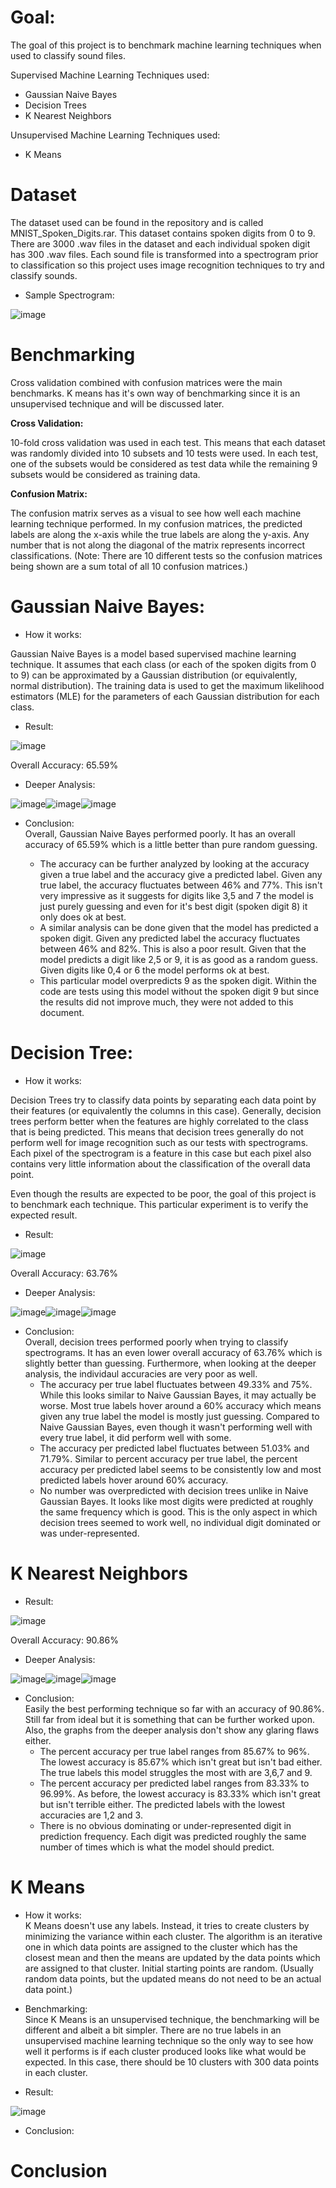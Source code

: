 # Goal: 
The goal of this project is to benchmark machine learning techniques when used to classify sound files. 

Supervised Machine Learning Techniques used:  
* Gaussian Naive Bayes
* Decision Trees 
* K Nearest Neighbors 

Unsupervised Machine Learning Techniques used:  
* K Means
# Dataset
 
The dataset used can be found in the repository and is called MNIST_Spoken_Digits.rar. This dataset contains spoken digits from 0 to 9. There are 3000 .wav files in the dataset and each individual spoken digit has 300 .wav files. Each sound file is transformed into a spectrogram prior to classification so this project uses image recognition techniques to try and classify sounds. 

* Sample Spectrogram:

![image](https://user-images.githubusercontent.com/85899973/141873639-577d985b-b4f3-4bb4-b5eb-ffc04f355a90.png)

# Benchmarking

Cross validation combined with confusion matrices were the main benchmarks. K means has it's own way of benchmarking since it is an unsupervised technique and will be discussed later.

**Cross Validation:**

10-fold cross validation was used in each test. This means that each dataset was randomly divided into 10 subsets and 10 tests were used. In each test, one of the subsets would be considered as test data while the remaining 9 subsets would be considered as training data. 

**Confusion Matrix:**

The confusion matrix serves as a visual to see how well each machine learning technique performed. In my confusion matrices, the predicted labels are along the x-axis while the true labels are along the y-axis. Any number that is not along the diagonal of the matrix represents incorrect classifications. (Note: There are 10 different tests so the confusion matrices being shown are a sum total of all 10 confusion matrices.)

# Gaussian Naive Bayes:
* How it works:  

Gaussian Naive Bayes is a model based supervised machine learning technique. It assumes that each class (or each of the spoken digits from 0 to 9) can be approximated by a Gaussian distribution (or equivalently, normal distribution). The training data is used to get the maximum likelihood estimators (MLE) for the parameters of each Gaussian distribution for each class.  

* Result: 

![image](https://user-images.githubusercontent.com/85899973/141873676-2d11c4d8-c974-4a30-916c-019c8b66863a.png)

Overall Accuracy: 65.59%

* Deeper Analysis: 

![image](https://user-images.githubusercontent.com/85899973/141875144-5c8adb7b-3eb8-4d51-a1d7-d53a72cfef48.png)![image](https://user-images.githubusercontent.com/85899973/141875159-6e5736c3-0b8b-4ee7-abf4-213840ddc609.png)![image](https://user-images.githubusercontent.com/85899973/141875168-a776e2f6-4cb3-4c1f-b8d2-58d8b79dafda.png)

* Conclusion:  
Overall, Gaussian Naive Bayes performed poorly. It has an overall accuracy of 65.59% which is a little better than pure random guessing. 

  * The accuracy can be further analyzed by looking at the accuracy given a true label and the accuracy give a predicted label. Given any true label, the accuracy fluctuates between 46% and 77%. This isn't very impressive as it suggests for digits like 3,5 and 7 the model is just purely guessing and even for it's best digit (spoken digit 8) it only does ok at best. 
  * A similar analysis can be done given that the model has predicted a spoken digit. Given any predicted label the accuracy fluctuates between 46% and 82%. This is also a poor result. Given that the model predicts a digit like 2,5 or 9, it is as good as a random guess. Given digits like 0,4 or 6 the model performs ok at best.
  * This particular model overpredicts 9 as the spoken digit. Within the code are tests using this model without the spoken digit 9 but since the results did not improve much, they were not added to this document. 

# Decision Tree: 
* How it works:
 
Decision Trees try to classify data points by separating each data point by their features (or equivalently the columns in this case). Generally, decision trees perform better when the features are highly correlated to the class that is being predicted. This means that decision trees generally do not perform well for image recognition such as our tests with spectrograms. Each pixel of the spectrogram is a feature in this case but each pixel also contains very little information about the classification of the overall data point. 

Even though the results are expected to be poor, the goal of this project is to benchmark each technique. This particular experiment is to verify the expected result. 

* Result: 

![image](https://user-images.githubusercontent.com/85899973/141882753-7f28d775-fd52-4242-bfe1-46926509821f.png)

Overall Accuracy: 63.76%

* Deeper Analysis: 

![image](https://user-images.githubusercontent.com/85899973/141882798-ecc13d77-f89d-4750-b4e8-23605d4f289f.png)![image](https://user-images.githubusercontent.com/85899973/141882817-3e4baa32-5f93-4021-96ef-89c9a7513170.png)![image](https://user-images.githubusercontent.com/85899973/141882837-0fd7b2ca-899c-45a2-bfe4-076152e69db3.png)

* Conclusion:  
Overall, decision trees performed poorly when trying to classify spectrograms. It has an even lower overall accuracy of 63.76% which is slightly better than guessing. Furthermore, when looking at the deeper analysis, the individaul accuracies are very poor as well. 
  * The accuracy per true label fluctuates between 49.33% and 75%. While this looks similar to Naive Gaussian Bayes, it may actually be worse. Most true labels hover around a 60% accuracy which means given any true label the model is mostly just guessing. Compared to Naive Gaussian Bayes, even though it wasn't performing well with every true label, it did perform well with some. 
  * The accuracy per predicted label fluctuates between 51.03% and 71.79%. Similar to percent accuracy per true label, the percent accuracy per predicted label seems to be consistently low and most predicted labels hover around 60% accuracy. 
  * No number was overpredicted with decision trees unlike in Naive Gaussian Bayes. It looks like most digits were predicted at roughly the same frequency which is good. This is the only aspect in which decision trees seemed to work well, no individual digit dominated or was under-represented. 

# K Nearest Neighbors

* Result: 

![image](https://user-images.githubusercontent.com/85899973/141884791-e9e7e993-3d5b-44e8-b380-d9f9154a1605.png)

Overall Accuracy: 90.86%

* Deeper Analysis: 

![image](https://user-images.githubusercontent.com/85899973/141884858-a26701c9-0a47-4733-9a11-fc60cf371b84.png)![image](https://user-images.githubusercontent.com/85899973/141884871-fefb0486-5861-48e3-bcee-8e1736d4dcb7.png)![image](https://user-images.githubusercontent.com/85899973/141884881-3b83e1bf-52b8-456d-acfc-f18f8ad03785.png)

* Conclusion:  
Easily the best performing technique so far with an accuracy of 90.86%. Still far from ideal but it is something that can be further worked upon. Also, the graphs from the deeper analysis don't show any glaring flaws either. 
  * The percent accuracy per true label ranges from 85.67% to 96%. The lowest accuracy is 85.67% which isn't great but isn't bad either. The true labels this model struggles the most with are 3,6,7 and 9. 
  * The percent accuracy per predicted label ranges from 83.33% to 96.99%. As before, the lowest accuracy is 83.33% which isn't great but isn't terrible either. The predicted labels with the lowest accuracies are 1,2 and 3. 
  * There is no obvious dominating or under-represented digit in prediction frequency. Each digit was predicted roughly the same number of times which is what the model should predict. 

# K Means 

* How it works:  
K Means doesn't use any labels. Instead, it tries to create clusters by minimizing the variance within each cluster. The algorithm is an iterative one in which data points are assigned to the cluster which has the closest mean and then the means are updated by the data points which are assigned to that cluster. Initial starting points are random. (Usually random data points, but the updated means do not need to be an actual data point.)

* Benchmarking:   
Since K Means is an unsupervised technique, the benchmarking will be different and albeit a bit simpler. There are no true labels in an unsupervised machine learning technique so the only way to see how well it performs is if each cluster produced looks like what would be expected. In this case, there should be 10 clusters with 300 data points in each cluster. 

* Result: 

![image](https://user-images.githubusercontent.com/85899973/141888353-262b5bbb-649c-4377-b0c4-1b54dcc52b7e.png)

* Conclusion:  


# Conclusion
